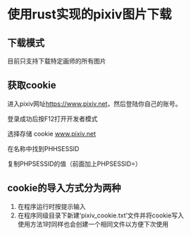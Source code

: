# 使用rust实现的pixiv图片下载

## 下载模式
目前只支持下载特定画师的所有图片

## 获取cookie
进入pixiv网址<https://www.pixiv.net>，然后登陆你自己的账号。

登录成功后按F12打开开发者模式

选择存储 cookie  www.pixiv.net 

在名称中找到PHHSESSID

复制PHPSESSID的值（前面加上PHPSESSID=）

## cookie的导入方式分为两种
1. 在程序运行时按提示输入
2. 在程序同级目录下新建‘pixiv_cookie.txt’文件并将cookie写入   
使用方法1时同样也会创建一个相同文件以方便下次使用

